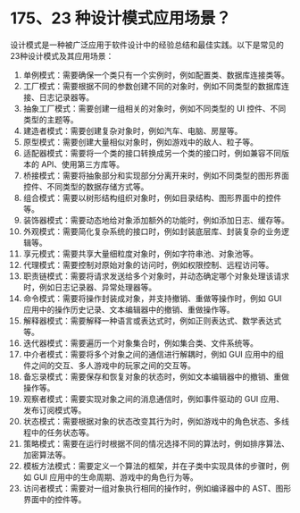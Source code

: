 # 175、23 种设计模式应用场景？

设计模式是一种被广泛应用于软件设计中的经验总结和最佳实践。以下是常见的23种设计模式及其应用场景：

1. 单例模式：需要确保一个类只有一个实例时，例如配置类、数据库连接类等。
2. 工厂模式：需要根据不同的参数创建不同的对象时，例如不同类型的数据库连接、日志记录器等。
3. 抽象工厂模式：需要创建一组相关的对象时，例如不同类型的 UI 控件、不同类型的主题等。
4. 建造者模式：需要创建复杂对象时，例如汽车、电脑、房屋等。
5. 原型模式：需要创建大量相似对象时，例如游戏中的敌人、粒子等。
6. 适配器模式：需要将一个类的接口转换成另一个类的接口时，例如兼容不同版本的 API、使用第三方库等。
7. 桥接模式：需要将抽象部分和实现部分分离开来时，例如不同类型的图形界面控件、不同类型的数据存储方式等。
8. 组合模式：需要以树形结构组织对象时，例如目录结构、图形界面中的控件等。
9. 装饰器模式：需要动态地给对象添加额外的功能时，例如添加日志、缓存等。
10. 外观模式：需要简化复杂系统的接口时，例如封装底层库、封装复杂的业务逻辑等。
11. 享元模式：需要共享大量细粒度对象时，例如字符串池、对象池等。
12. 代理模式：需要控制对原始对象的访问时，例如权限控制、远程访问等。
13. 职责链模式：需要将请求发送给多个对象时，并动态确定哪个对象处理该请求时，例如日志记录器、异常处理器等。
14. 命令模式：需要将操作封装成对象，并支持撤销、重做等操作时，例如 GUI 应用中的操作历史记录、文本编辑器中的撤销、重做操作等。
15. 解释器模式：需要解释一种语言或表达式时，例如正则表达式、数学表达式等。
16. 迭代器模式：需要遍历一个对象集合时，例如集合类、文件系统等。
17. 中介者模式：需要将多个对象之间的通信进行解耦时，例如 GUI 应用中的组件之间的交互、多人游戏中的玩家之间的交互等。
18. 备忘录模式：需要保存和恢复对象的状态时，例如文本编辑器中的撤销、重做操作等。
19. 观察者模式：需要实现对象之间的消息通信时，例如事件驱动的 GUI 应用、发布订阅模式等。
20. 状态模式：需要根据对象的状态改变其行为时，例如游戏中的角色状态、多线程中的任务状态等。
21. 策略模式：需要在运行时根据不同的情况选择不同的算法时，例如排序算法、加密算法等。
22. 模板方法模式：需要定义一个算法的框架，并在子类中实现具体的步骤时，例如 GUI 应用中的生命周期、游戏中的角色行为等。
23. 访问者模式：需要对一组对象执行相同的操作时，例如编译器中的 AST、图形界面中的控件等。 
